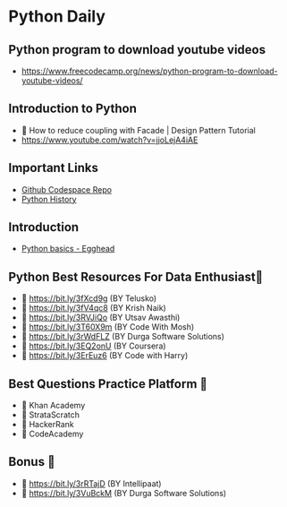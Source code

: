 # Python Daily

## Python program to download youtube videos
- https://www.freecodecamp.org/news/python-program-to-download-youtube-videos/

## Introduction to Python

- 🔅 How to reduce coupling with Facade | Design Pattern Tutorial
- https://www.youtube.com/watch?v=jjoLejA4iAE

## Important Links
- [Github Codespace Repo](https://avj2352-fantastic-meme-jwg9pqx96525qgw.github.dev)
- [Python History](https://www.youtube.com/watch?v=J0Aq44Pze-w)

## Introduction

- [Python basics - Egghead](./notes/python_egghead.md)

## Python Best Resources For Data Enthusiast🎯

- 🔅 https://bit.ly/3fXcd9g (BY Telusko)
- 🔅 https://bit.ly/3fV4qc8 (BY Krish Naik)
- 🔅 https://bit.ly/3RVJiQo (BY Utsav Awasthi)
- 🔅 https://bit.ly/3T60X9m (BY Code With Mosh)
- 🔅 https://bit.ly/3rWdFLZ (BY Durga Software Solutions)
- 🔅 https://bit.ly/3EQ2onU (BY Coursera)
- 🔅 https://bit.ly/3ErEuz6 (BY Code with Harry)

## Best Questions Practice Platform 📌

- 🔅 Khan Academy
- 🔅 StrataScratch
- 🔅 HackerRank
- 🔅 CodeAcademy

## Bonus 📌
- 🔅 https://bit.ly/3rRTajD (BY Intellipaat)
- 🔅 https://bit.ly/3VuBckM (BY Durga Software Solutions)

